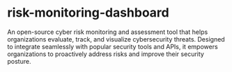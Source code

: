 # risk-monitoring-dashboard
An open-source cyber risk monitoring and assessment tool that helps organizations evaluate, track, and visualize cybersecurity threats. Designed to integrate seamlessly with popular security tools and APIs, it empowers organizations to proactively address risks and improve their security posture.
